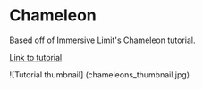 # Chameleon

Based off of Immersive Limit's Chameleon tutorial.

[Link to tutorial](https://www.immersivelimit.com/tutorials/visual-chameleons)

![Tutorial thumbnail]
(chameleons_thumbnail.jpg)
